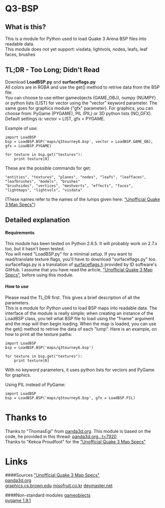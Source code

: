 Q3-BSP
======
What is this?
-----
This is a module for Python used to load Quake 3 Arena BSP files into readable data.  
This module does not yet support: visdata, lightvols, nodes, leafs, leaf faces, brushes

TL;DR - Too Long; Didn't Read
------
Download **LoadBSP.py** and **surfaceflags.py**  
All colors are in RGBA and use the get() method to retrive data from the BSP file.  
You can choose to use either gameobjects (GAME_OBJ), numpy (NUMPY) or python lists (LIST) for vector
using the "vector" keyword parameter. The same goes for graphics module ("gfx" parameter). For
graphics, you can choose from: PyGame (PYGAME), PIL (PIL) or 3D python lists (NO_GFX). Default
settings is: vector = LIST, gfx = PYGAME.
  
Example of use:  
```
import LoadBSP
bsp = LoadBSP.BSP('maps/q3tourney6.bsp', vector = LoadBSP.GAME_OBJ, gfx = LoadBSP.PYGAME)

for texture in bsp.get("textures"):
    print texture[0]
```
  
These are the possible commands for get:  
```
"entities", "textures", "planes", "nodes", "leafs", "leaffaces", "leafbrushes", "models", "brushes"
"brushsides", "vertices", "meshverts", "effects", "faces", "lightmaps", "lightvols", "visdata"
```
(These names refer to the names of the lumps given here:
["Unofficial Quake 3 Map Specs"](http://www.mralligator.com/q3/))

Detailed explanation
------

#### Requirements
This module has been tested on Python 2.6.5. It will probably work on 2.7.x too, but it hasn't been
tested.  
You will need "LoadBSP.py" for a minimal setup. If you want to read/translate texture flags, you'll
have to download "surfaceflags.py" too. surfaceflags.py is a translation of
[surfaceflags.h](https://github.com/id-Software/Quake-III-Arena/blob/master/code/game/surfaceflags.h)
provided by ID software's GitHub.
I assume that you have read the article,
["Unofficial Quake 3 Map Specs"](http://www.mralligator.com/q3/), before using this module.

#### How to use
Please read the TL;DR first. This gives a brief description of all the parameters.  
This is a module for Python used to load BSP maps into readable data. The interface of the module is
really simple; when creating an instance of the LoadBSP class, you tell what BSP file to load using
the "fname" argument and the map will then begin loading. When the map is loaded, you can
use the get() method to retrive the data of each "lump". Here is an example, on how to print all the
texture paths:  

```
import LoadBSP
bsp = LoadBSP.BSP('maps/q3tourney6.bsp')

for texture in bsp.get("textures"):
    print texture[0]
```
With no keyword parameters, it uses python lists for vectors and PyGame for graphics.  
  
Using PIL instead of PyGame:  
```
import LoadBSP
bsp = LoadBSP.BSP('maps/q3tourney6.bsp', gfx = LoadBSP.PIL)
```
  
Thanks to
======
Thanks to "ThomasEgi" from [panda3d.org](https://panda3d.org). This module is based on the code, he
provided in this thread:
[panda3d.org...t=7920](https://www.panda3d.org/forums/viewtopic.php?t=7920)  
Thanks to "Kekoa Proudfoot" for the ["Unofficial Quake 3 Map Specs"](http://www.mralligator.com/q3/)

Links
======
####Sources
["Unofficial Quake 3 Map Specs"](http://www.mralligator.com/q3/)  
[panda3d.org](https://panda3d.org)  
[graphics.cs.brown.edu](http://graphics.cs.brown.edu/games/quake/quake3.html)
[misofruit.co.kr](http://web.archive.org/web/20121028212234/http://www.misofruit.co.kr/seojewoo/programming/opengl/Quake3Format.htm)
[devmaster.net](http://web.archive.org/web/20111112060250/http://www.devmaster.net/articles/quake3collision/)

####Non-standard modules
[gameobjects](https://pypi.python.org/pypi/gameobjects)  
[pygame 1.9.1](http://www.pygame.org/download.shtml)  
